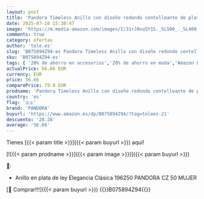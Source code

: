 ```yaml
---
layout: post
title: 'Pandora Timeless Anillo con diseño redondo centelleante de plata con circonitas cúbicas transparentes  talla 50'
date: 2025-07-16 15:30:47
image: 'https://m.media-amazon.com/images/I/31+J8nuSY1S._SL500_._SL400_.jpg'
comments: true
category: ofertas
author: 'tole.es'
slug: 'B075894Z94-es Pandora Timeless Anillo con diseño redondo centelleante de...'
sku: 'B075894Z94-es'
tags: [ '20% de ahorro en accesorios','20% de ahorro en moda','Amazon Fashion Outlet','Anillos para mujer','Arborist Merchandising Root','Jewelry','Joyería para mujer','Joyería: -10% adicional en una selección de Moda','Moda','Moda Mujer','Prime Student -10% adicional en una selección de Moda','Self Service','Special Features Stores','c8538d25-3af9-48d3-aeff-5f3ce5572a36_0','c8538d25-3af9-48d3-aeff-5f3ce5572a36_2801','c8538d25-3af9-48d3-aeff-5f3ce5572a36_4801','c8538d25-3af9-48d3-aeff-5f3ce5572a36_8301','pandora','🇪🇸', ]
actualPrice: 56.66 EUR
currency: EUR
price: 56.66
comparePrice: 79.0 EUR
prodname: 'Pandora Timeless Anillo con diseño redondo centelleante de plata con circonitas cúbicas transparentes  talla 50'
country: 'es'
flag: '🇪🇸'
brand: 'PANDORA'
buyurl: 'https://www.amazon.es/dp/B075894Z94/?tag=tolees-21'
descuento: '28.28'
average: '56.66'
---
```


Tienes [{{< param title >}}]({{< param buyurl >}}) aqui!

[![{{< param prodname >}}]({{< param image >}})]({{< param buyurl >}})

🔎:

- Anillo en plata de ley Elegancia Clásica 196250 PANDORA CZ 50 MUJER

[🛒 Comprar!!!]({{< param buyurl >}})
{{<world>}}B075894Z94{{</world>}}
